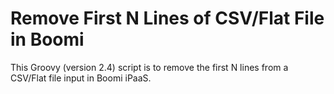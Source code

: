 # Remove First N Lines of CSV/Flat File in Boomi
This Groovy (version 2.4) script is to remove the first N lines from a CSV/Flat file input in Boomi iPaaS.
